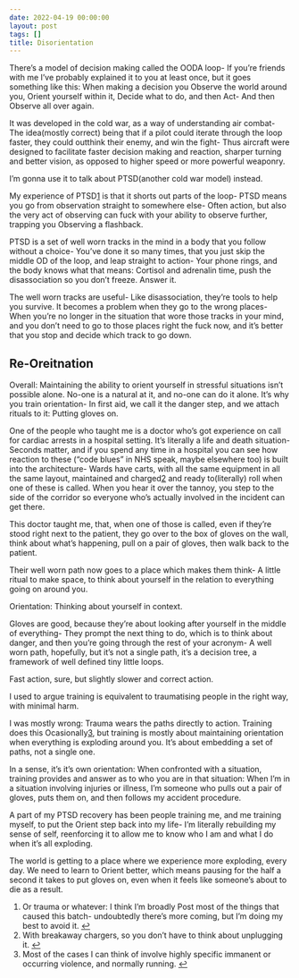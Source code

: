 ```yaml
---
date: 2022-04-19 00:00:00
layout: post
tags: []
title: Disorientation
---
```


There’s a model of decision making called the OODA loop- If you’re friends with me I’ve probably explained it to you at least once, but it goes something like this: When making a decision you Observe the world around you, Orient yourself within it, Decide what to do, and then Act- And then Observe all over again.


It was developed in the cold war, as a way of understanding air combat- The idea(mostly correct) being that if a pilot could iterate through the loop faster, they could outthink their enemy, and win the fight- Thus aircraft were designed to facilitate faster decision making and reaction, sharper turning and better vision, as opposed to higher speed or more powerful weaponry.


I’m gonna use it to talk about PTSD(another cold war model) instead.


My experience of PTSD[1](#fn:1) is that it shorts out parts of the loop- PTSD means you go from observation straight to somewhere else- Often action, but also the very act of observing can fuck with your ability to observe further, trapping you Observing a flashback.


PTSD is a set of well worn tracks in the mind in a body that you follow without a choice- You’ve done it so many times, that you just skip the middle OD of the loop, and leap straight to action- Your phone rings, and the body knows what that means: Cortisol and adrenalin time, push the disassociation so you don’t freeze. Answer it.


The well worn tracks are useful- Like disassociation, they’re tools to help you survive. It becomes a problem when they go to the wrong places- When you’re no longer in the situation that wore those tracks in your mind, and you don’t need to go to those places right the fuck now, and it’s better that you stop and decide which track to go down.


## Re-Oreitnation


Overall: Maintaining the ability to orient yourself in stressful situations isn’t possible alone. No-one is a natural at it, and no-one can do it alone. It’s why you train orientation- In first aid, we call it the danger step, and we attach rituals to it: Putting gloves on.


One of the people who taught me is a doctor who’s got experience on call for cardiac arrests in a hospital setting. It’s literally a life and death situation- Seconds matter, and if you spend any time in a hospital you can see how reaction to these (“code blues” in NHS speak, maybe elsewhere too) is built into the architecture- Wards have carts, with all the same equipment in all the same layout, maintained and charged[2](#fn:3) and ready to(literally) roll when one of these is called. When you hear it over the tannoy, you step to the side of the corridor so everyone who’s actually involved in the incident can get there.


This doctor taught me, that, when one of those is called, even if they’re stood right next to the patient, they go over to the box of gloves on the wall, think about what’s happening, pull on a pair of gloves, then walk back to the patient.


Their well worn path now goes to a place which makes them think- A little ritual to make space, to think about yourself in the relation to everything going on around you.


Orientation: Thinking about yourself in context.


Gloves are good, because they’re about looking after yourself in the middle of everything- They prompt the next thing to do, which is to think about danger, and then you’re going through the rest of your acronym- A well worn path, hopefully, but it’s not a single path, it’s a decision tree, a framework of well defined tiny little loops.


Fast action, sure, but slightly slower and correct action.


I used to argue training is equivalent to traumatising people in the right way, with minimal harm.


I was mostly wrong: Trauma wears the paths directly to action. Training does this Ocasionally[3](#fn:4), but training is mostly about maintaining orientation when everything is exploding around you. It’s about embedding a set of paths, not a single one.


In a sense, it’s it’s own orientation: When confronted with a situation, training provides and answer as to who you are in that situation: When I’m in a situation involving injuries or illness, I’m someone who pulls out a pair of gloves, puts them on, and then follows my accident procedure.


A part of my PTSD recovery has been people training me, and me training myself, to put the Orient step back into my life- I’m literally rebuilding my sense of self, reenforcing it to allow me to know who I am and what I do when it’s all exploding.


The world is getting to a place where we experience more exploding, every day. We need to learn to Orient better, which means pausing for the half a second it takes to put gloves on, even when it feels like someone’s about to die as a result.



1. Or trauma or whatever: I think I’m broadly Post most of the things that caused this batch- undoubtedly there’s more coming, but I’m doing my best to avoid it. [↩](#fnref:1)
2. With breakaway chargers, so you don’t have to think about unplugging it. [↩](#fnref:3)
3. Most of the cases I can think of involve highly specific immanent or occurring violence, and normally running. [↩](#fnref:4)



